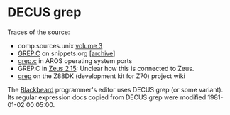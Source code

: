 # DECUS grep

Traces of the source:
- comp.sources.unix [volume 3](https://github.com/Cutlery-Drawer/comp.sources.unix/blob/master/volume3/decus_grep)
- [GREP.C](https://web.archive.org/web/19980418215251/http://snippets.org/GREP.C)
  on snippets.org [[archive](https://github.com/vonj/snippets.org/blob/master/grep.c)]
- [grep.c](https://github.com/aros-development-team/contrib/blob/master/fish/grep/grep.c)
  in AROS operating system ports
- GREP.C in [Zeus 2.15](../editors/zeus.md): Unclear how this is connected to
  Zeus.
- [grep](https://github.com/z88dk/z88dk/wiki/grep) on the Z88DK (development kit
  for Z70) project wiki

The [Blackbeard](../editors/blackbeard.md) programmer's editor uses DECUS grep
(or some variant). Its regular expression docs copied from DECUS grep were
modified 1981-01-02 00:05:00.
